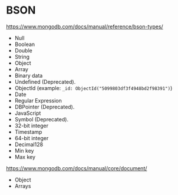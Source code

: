 # BSON

https://www.mongodb.com/docs/manual/reference/bson-types/

* Null
* Boolean
* Double
* String
* Object
* Array
* Binary data
* Undefined (Deprecated).
* ObjectId (example: `_id: ObjectId("5099803df3f4948bd2f98391")`)
* Date
* Regular Expression
* DBPointer (Deprecated).
* JavaScript
* Symbol (Deprecated).
* 32-bit integer
* Timestamp
* 64-bit integer
* Decimal128
* Min key
* Max key

https://www.mongodb.com/docs/manual/core/document/

* Object
* Arrays